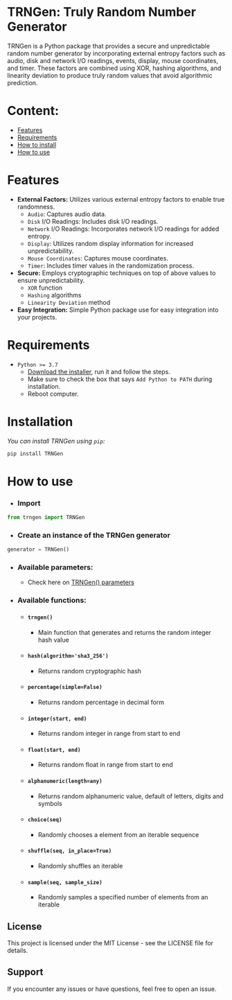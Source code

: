 # TRNGen: Truly Random Number Generator

TRNGen is a Python package that provides a secure and unpredictable random number generator by incorporating external entropy factors such as audio, disk and network I/O readings, events, display, mouse coordinates, and timer. These factors are combined using XOR, hashing algorithms, and linearity deviation to produce truly random values that avoid algorithmic prediction.

# Content:

- [Features](#features)
- [Requirements](#requirements)
- [How to install](#installation)
- [How to use](#how-to-use)

# Features

- **External Factors:** Utilizes various external entropy factors to enable true randomness.
  - `Audio`: Captures audio data.
  - `Disk` I/O Readings: Includes disk I/O readings.
  - `Network` I/O Readings: Incorporates network I/O readings for added entropy.
  - `Display`: Utilizes random display information for increased unpredictability.
  - `Mouse Coordinates`: Captures mouse coordinates.
  - `Timer`: Includes timer values in the randomization process.
- **Secure:** Employs cryptographic techniques on top of above values to ensure unpredictability.
  - `XOR` function
  - `Hashing` algorithms
  - `Linearity Deviation` method
- **Easy Integration:** Simple Python package use for easy integration into your projects.

# Requirements

- ```Python >= 3.7```
  - [Download the installer](https://www.python.org/downloads/), run it and follow the steps.
  - Make sure to check the box that says `Add Python to PATH` during installation.
  - Reboot computer.

# Installation

*You can install TRNGen using `pip`:*

```powershell
pip install TRNGen
```

# How to use
- ### Import
```python
from trngen import TRNGen
```
- ### Create an instance of the TRNGen generator
```python
generator = TRNGen()
```
  - ### Available parameters:
    - Check here on [TRNGen() parameters](parameter.md)

- ### Available functions:

  - ####  `trngen()`
    - Main function that generates and returns the random integer hash value
  - #### `hash(algorithm='sha3_256')`
    - Returns random cryptographic hash
  - #### `percentage(simple=False)`
    - Returns random percentage in decimal form
  - #### `integer(start, end)`
    - Returns random integer in range from start to end
  - #### `float(start, end)`
    - Returns random float in range from start to end
  - #### `alphanumeric(length=any)`
    - Returns random alphanumeric value, default of letters, digits and symbols
  - #### `choice(seq)`
    - Randomly chooses a element from an iterable sequence
  - #### `shuffle(seq, in_place=True)`
    - Randomly shuffles an iterable
  - #### `sample(seq, sample_size)`
    - Randomly samples a specified number of elements from an iterable

## License
This project is licensed under the MIT License - see the LICENSE file for details.

## Support
If you encounter any issues or have questions, feel free to open an issue.

